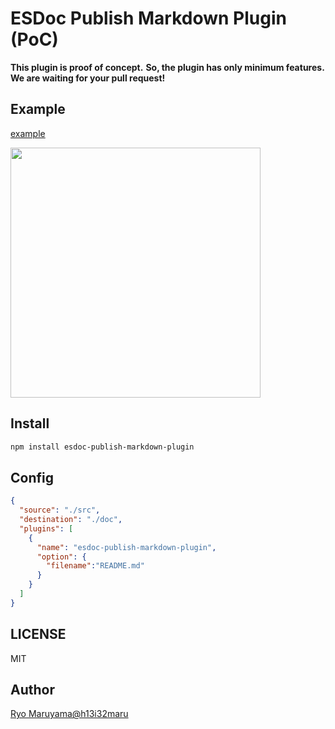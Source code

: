 # ESDoc Publish Markdown Plugin (PoC)
**This plugin is proof of concept.**
**So, the plugin has only minimum features.**
**We are waiting for your pull request!**

## Example
[example](https://github.com/esdoc/esdoc-plugins/tree/master/esdoc-publish-markdown-plugin/misc/index.md)

<img src="https://raw.githubusercontent.com/esdoc/esdoc-plugins/master/esdoc-publish-markdown-plugin/misc/ss.png" width="400px">

## Install
```bash
npm install esdoc-publish-markdown-plugin
```

## Config
```json
{
  "source": "./src",
  "destination": "./doc",
  "plugins": [
    {
      "name": "esdoc-publish-markdown-plugin",
      "option": {
        "filename":"README.md"
      }
    }
  ]
}
```

## LICENSE
MIT

## Author
[Ryo Maruyama@h13i32maru](https://github.com/h13i32maru)
